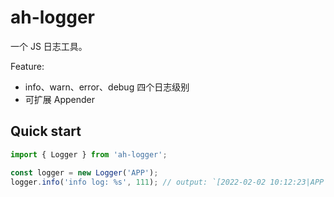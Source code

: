 # ah-logger

一个 JS 日志工具。

Feature:

- info、warn、error、debug 四个日志级别
- 可扩展 Appender

## Quick start

```typescript
import { Logger } from 'ah-logger';

const logger = new Logger('APP');
logger.info('info log: %s', 111); // output: `[2022-02-02 10:12:23|APP|INFO] info log: 111`
```
